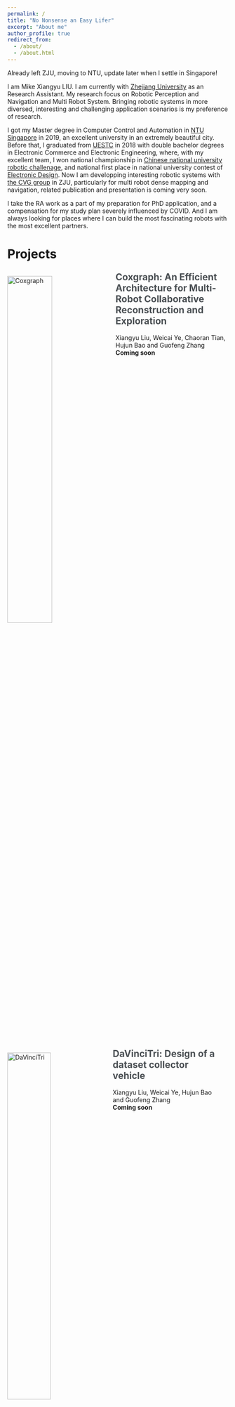 ```yaml
---
permalink: /
title: "No Nonsense an Easy Lifer"
excerpt: "About me"
author_profile: true
redirect_from: 
  - /about/
  - /about.html
---
```


Already left ZJU, moving to NTU, update later when I settle in Singapore!

I am Mike Xiangyu LIU. I am currently with [Zhejiang University](http://www.zju.edu.cn/english/) as an Research Assistant. My research focus on Robotic Perception and Navigation and Multi Robot System. Bringing robotic systems in more diversed, interesting and challenging application scenarios is my preference of research.

I got my Master degree in Computer Control and Automation in [NTU Singapore](www.ntu.edu.sg) in 2019, an excellent university in an extremely beautiful city. Before that, I graduated from [UESTC](www.uestc.edu.cn) in 2018 with double bachelor degrees in Electronic Commerce and Electronic Engineering, where, with my excellent team, I won national championship in [Chinese national university robotic challenage](www.robomaster.com), and national first place in national university contest of [Electronic Design](http://www.nuedc-training.com.cn/). Now I am developping interesting robotic systems with [the CVG group](http://www.zjucvg.net/) in ZJU, particularly for multi robot dense mapping and navigation, related publication and presentation is coming very soon.

I take the RA work as a part of my preparation for PhD application, and a compensation for my study plan severely influenced by COVID. And I am always looking for places where I can build the most fascinating robots with the most excellent partners.

Projects
========

<div class="notice--primary" style="float: left"><p><a href="/coxgraph"><img src="/images/coxgraph.png" alt="Coxgraph" height="45%" width="45%" style="float: left; padding-right: 20px"></a> <!-- ## Freetures: Localization in Signed Distance Function Maps --></p><h2 style="margin-top:-10px"> <a style="text-decoration:none; color:#494e52;" href="/Coxgraph" title="Coxgraph Project Page">Coxgraph: An Efficient Architecture for Multi-Robot Collaborative Reconstruction and Exploration</a></h2><p>Xiangyu Liu, Weicai Ye, Chaoran Tian, Hujun Bao and Guofeng Zhang <br> <strong>Coming soon</strong></p></div>


<div class="notice--primary" style="float: left"><p><a href="/davincitri"><img src="/images/davincitri.png" alt="DaVinciTri" height="45%" width="45%" style="float: left; padding-right: 20px"></a> <!-- ## Freetures: Localization in Signed Distance Function Maps --></p><h2 style="margin-top:-10px"> <a style="text-decoration:none; color:#494e52;" href="/DaVinciTri" title="DaVinciTri Project Page">DaVinciTri: Design of a dataset collector vehicle</a></h2><p>Xiangyu Liu, Weicai Ye, Hujun Bao and Guofeng Zhang <br> <strong>Coming soon</strong></p></div>


Competitions
========


<div class="notice--primary" style="float: left"><p><a href="/robomaster"><img src="/images/robomaster.png" alt="RoboMaster" height="45%" width="45%" style="float: left; padding-right: 20px"></a> <!-- ## Freetures: Localization in Signed Distance Function Maps --></p><h2 style="margin-top:-10px"> <a style="text-decoration:none; color:#494e52;" href="/robomaster" title="RoboMaster Project Page">RoboMaster Competition Drone</a></h2><p>Xiangyu Liu*, Yiqie Qu*, Jixiang Xv*, Liping He, Qianhong He<br> <strong>RoboMaster 2016 National Championship</strong></p></div>


<div class="notice--primary" style="float: left"><p><a href="/jdx"><img src="/images/jdx.png" alt="JDX" height="45%" width="45%" style="float: left; padding-right: 20px"></a> <!-- ## Freetures: Localization in Signed Distance Function Maps --></p><h2 style="margin-top:-10px"> <a style="text-decoration:none; color:#494e52;" href="/jdx" title="JDX Project Page">JDX Auto-Sorting Robot</a></h2><p>Junru Chen*, Xiangyu Liu*, Shiwei Wu*, Xvsheng Ren*, Fanglin Zhang*<br> <strong>JD X Robotic Challenge 2017</strong></p></div>

* For all previous projects and competition, please refer to my CV.
